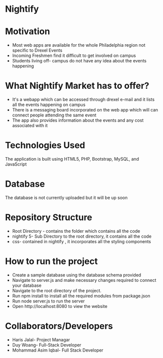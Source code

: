 
# Nightify

# Motivation 
* Most web apps are available for the whole Philadelphia region not specific to Drexel Events
* Incoming Freshmen find it difficult to get involved on campus
* Students living off- campus do not have any idea about the events happening  

# What Nightify Market has to offer? 
* It's a webapp which can be accessed through drexel e-mail and it lists all the events happening on campus
* There is a messaging board incorporated on the web app which will can connect people attending the same event
* The app also provides information about the events and any cost associated with it

# Technologies Used
The application is built using HTML5, PHP, Bootstrap, MySQL, and JavaScript

# Database
The database is not currently uploaded but it will be up soon

# Repository Structure
* Root Directory - contains the folder which contains all the code
* nightify 5- Sub Directory to the root directory, it contains all the code
* css- contained in nightify , it incorporates all the styling components

# How to run the project
* Create a sample database using the database schema provided
* Navigate to server.js and make necessary changes required to connect your database
* Navigate to the root directory of the project.
* Run npm install to install all the required modules from package.json
* Run node server.js to run the server
* Open http://localhost:8080 to view the website

# Collaborators/Developers
* Haris Jalal- Project Managar
* Duy Woang- Full-Stack Developer
* Mohammad Asim Iqbal- Full Stack Developer
